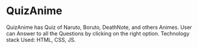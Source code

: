 # QuizAnime

QuizAnime has Quiz of Naruto, Boruto, DeathNote, and others Animes.
User can Answer to all the Questions by clicking on the right option.
Technology stack Used: HTML, CSS, JS.
